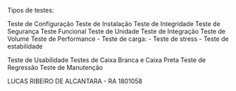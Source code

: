 Tipos de testes:


Teste de Configuração
Teste de Instalação
Teste de Integridade
Teste de Segurança
Teste Funcional
Teste de Unidade
Teste de Integração
Teste de Volume
Teste de Performance
	- Teste de carga:
	- Teste de stress
	- Teste de estabilidade

Teste de Usabilidade
Testes de Caixa Branca e Caixa Preta
Teste de Regressão
Teste de Manutenção



LUCAS RIBEIRO DE ALCANTARA - RA 1801058
